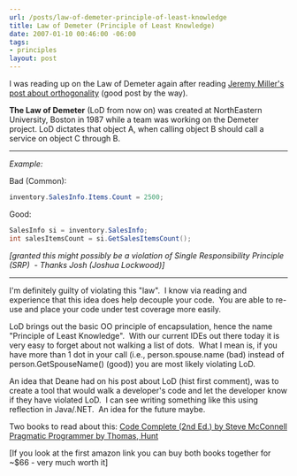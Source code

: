 ```yaml
---
url: /posts/law-of-demeter-principle-of-least-knowledge
title: Law of Demeter (Principle of Least Knowledge)
date: 2007-01-10 00:46:00 -06:00
tags:
- principles
layout: post
---
```


I was reading up on the Law of Demeter again after reading [Jeremy Miller's post about orthogonality](http://codebetter.com/blogs/jeremy.miller/archive/2007/01/08/Orthogonal-Code.aspx) (good post by the way).

**The Law of Demeter** (LoD from now on) was created at NorthEastern University, Boston in 1987 while a team was working on the Demeter project.
LoD dictates that object A, when calling object B should call a service on object C through B.

* * *

_Example:_

Bad (Common):

```csharp
inventory.SalesInfo.Items.Count = 2500;
```

Good:

```csharp
SalesInfo si = inventory.SalesInfo;
int salesItemsCount = si.GetSalesItemsCount();
```

_[granted this might possibly be a violation of Single Responsibility Principle (SRP)  \- Thanks Josh (Joshua Lockwood)]_

* * *

I'm definitely guilty of violating this "law".  I know via reading and experience that this idea does help decouple your code.  You are able to re-use and place your code under test coverage more easily.

LoD brings out the basic OO principle of encapsulation, hence the name "Principle of Least Knowledge".  With our current IDEs out there today it is very easy to forget about not walking a list of dots.  What I mean is, if you have more than 1 dot in your call (i.e., person.spouse.name (bad) instead of person.GetSpouseName() (good)) you are most likely violating LoD.

An idea that Deane had on his post about LoD (hist first comment), was to create a tool that would walk a developer's code and let the developer know if they have violated LoD.  I can see writing something like this using reflection in Java/.NET.  An idea for the future maybe.

Two books to read about this:
[Code Complete (2nd Ed.) by Steve McConnell](http://www.amazon.com/Code-Complete-Second-Steve-McConnell/dp/0735619670/sr%3d1-1/qid%3d1168346902/ref%3dpd_bbs_sr_1/105-8994370-6387607%3fie%3dUTF8%26s%3dbooks)
[Pragmatic Programmer by Thomas, Hunt](http://www.amazon.com/Pragmatic-Programmer-Journeyman-Master/dp/020161622X)

[If you look at the first amazon link you can buy both books together for ~$66 - very much worth it]
